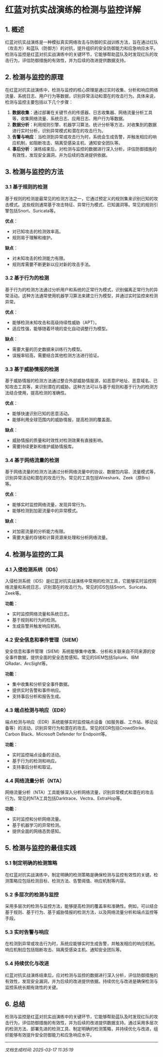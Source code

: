 # 红蓝对抗实战演练的检测与监控详解

## 1. 概述

红蓝对抗实战演练是一种模拟真实网络攻击与防御的实战训练方法，旨在通过红队（攻击方）和蓝队（防御方）的对抗，提升组织的安全防御能力和应急响应水平。检测与监控是红蓝对抗实战演练中的关键环节，它能够帮助蓝队及时发现红队的攻击行为，评估防御措施的有效性，并为后续的改进提供数据支持。

## 2. 检测与监控的原理

在红蓝对抗实战演练中，检测与监控的核心原理是通过实时收集、分析和响应网络流量、系统日志、用户行为等数据，识别异常活动和潜在的攻击行为。具体来说，检测与监控主要包括以下几个步骤：

1. **数据收集**：通过部署在关键节点的传感器、日志收集器、网络流量分析工具等，收集网络流量、系统日志、应用日志、用户行为等数据。
2. **数据分析**：利用规则引擎、机器学习算法、统计分析等方法，对收集到的数据进行实时分析，识别异常模式和潜在的攻击行为。
3. **告警与响应**：当检测到异常或攻击行为时，系统会生成告警，并触发相应的响应机制，如阻断攻击、隔离受感染主机、通知安全团队等。
4. **事后分析**：演练结束后，对检测与监控的数据进行深入分析，评估防御措施的有效性，发现安全漏洞，并为后续的改进提供依据。

## 3. 检测与监控的方法

### 3.1 基于规则的检测

基于规则的检测是最常见的检测方法之一，它通过预定义的规则集来识别已知的攻击模式。这些规则通常基于攻击特征、异常行为模式、已知漏洞等。常见的规则引擎包括Snort、Suricata等。

**优点**：
- 对已知攻击的检测效率高。
- 规则易于理解和维护。

**缺点**：
- 对未知攻击的检测能力有限。
- 规则库需要不断更新以应对新的攻击手法。

### 3.2 基于行为的检测

基于行为的检测方法通过分析用户和系统的正常行为模式，识别偏离正常行为的异常活动。这种方法通常使用机器学习算法来建立行为模型，并通过实时监控来检测异常。

**优点**：
- 能够检测未知攻击和高级持续性威胁（APT）。
- 适应性强，能够随着环境的变化自动调整行为模型。

**缺点**：
- 需要大量的历史数据来训练行为模型。
- 误报率较高，需要结合其他检测方法进行验证。

### 3.3 基于威胁情报的检测

基于威胁情报的检测方法通过整合外部威胁情报源，如恶意IP地址、恶意域名、已知攻击工具等，来识别潜在的威胁。这种方法可以与基于规则和基于行为的检测方法结合使用，提高检测的准确性。

**优点**：
- 能够快速识别已知的恶意活动。
- 能够利用全球范围内的威胁情报，提高检测的覆盖面。

**缺点**：
- 威胁情报的质量和时效性对检测效果有直接影响。
- 需要持续更新和维护威胁情报库。

### 3.4 基于网络流量的检测

基于网络流量的检测方法通过分析网络流量中的协议、数据包内容、流量模式等，识别异常活动和潜在的攻击行为。常见的工具包括Wireshark、Zeek（原Bro）等。

**优点**：
- 能够实时监控网络流量，发现异常行为。
- 能够检测到加密流量中的异常模式。

**缺点**：
- 对加密流量的分析能力有限。
- 需要大量的存储和计算资源来处理和分析网络流量。

## 4. 检测与监控的工具

### 4.1 入侵检测系统（IDS）

入侵检测系统（IDS）是红蓝对抗实战演练中常用的检测工具，它能够实时监控网络流量和系统日志，识别潜在的攻击行为。常见的IDS包括Snort、Suricata、Zeek等。

**功能**：
- 实时监控网络流量和系统日志。
- 基于规则和行为的检测。
- 生成告警并触发响应机制。

### 4.2 安全信息和事件管理（SIEM）

安全信息和事件管理（SIEM）系统能够集中收集、分析和关联来自不同来源的安全事件数据，提供全面的安全态势感知。常见的SIEM包括Splunk、IBM QRadar、ArcSight等。

**功能**：
- 集中收集和分析安全事件数据。
- 提供实时告警和事件响应。
- 支持事后分析和报告生成。

### 4.3 端点检测与响应（EDR）

端点检测与响应（EDR）系统能够实时监控端点设备（如服务器、工作站、移动设备等）的活动，识别异常行为和潜在的攻击。常见的EDR包括CrowdStrike、Carbon Black、Microsoft Defender for Endpoint等。

**功能**：
- 实时监控端点设备的活动。
- 基于行为的检测和响应。
- 支持事后分析和取证。

### 4.4 网络流量分析（NTA）

网络流量分析（NTA）工具能够深入分析网络流量，识别异常模式和潜在的攻击行为。常见的NTA工具包括Darktrace、Vectra、ExtraHop等。

**功能**：
- 实时监控和分析网络流量。
- 基于机器学习的异常检测。
- 提供全面的网络态势感知。

## 5. 检测与监控的最佳实践

### 5.1 制定明确的检测策略

在红蓝对抗实战演练中，制定明确的检测策略是确保检测与监控有效性的关键。检测策略应包括检测目标、检测方法、告警阈值、响应机制等内容。

### 5.2 多层次的检测与监控

采用多层次的检测与监控方法，能够提高检测的覆盖率和准确性。例如，可以结合基于规则、基于行为、基于威胁情报的检测方法，以及网络流量分析和端点监控等手段。

### 5.3 实时告警与响应

在检测到异常或攻击行为时，系统应能够实时生成告警，并触发相应的响应机制。响应机制应包括阻断攻击、隔离受感染主机、通知安全团队等。

### 5.4 持续优化与改进

红蓝对抗实战演练结束后，应对检测与监控的数据进行深入分析，评估防御措施的有效性，发现安全漏洞，并为后续的改进提供依据。持续优化与改进是确保检测与监控系统长期有效性的关键。

## 6. 总结

检测与监控是红蓝对抗实战演练中的关键环节，它能够帮助蓝队及时发现红队的攻击行为，评估防御措施的有效性，并为后续的改进提供数据支持。通过采用多层次的检测方法、部署先进的检测工具、制定明确的检测策略，并持续优化与改进，组织能够有效提升安全防御能力和应急响应水平。

---

*文档生成时间: 2025-03-17 11:35:19*
